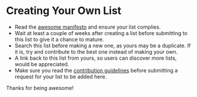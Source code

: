 # Creating Your Own List

- Read the [awesome manifesto](https://github.com/MaximAbramchuck/awesome-interviews/blob/master/awesome.md) and ensure your list complies.
- Wait at least a couple of weeks after creating a list before submitting to this list to give it a chance to mature.
- Search this list before making a new one, as yours may be a duplicate. If it is, try and contribute to the best one instead of making your own.
- A link back to this list from yours, so users can discover more lists, would be appreciated.
- Make sure you read the [contribution guidelines](https://github.com/MaximAbramchuck/awesome-interviews/blob/master/contributing.md) before submitting a request for your list to be added here.

Thanks for being awesome!
